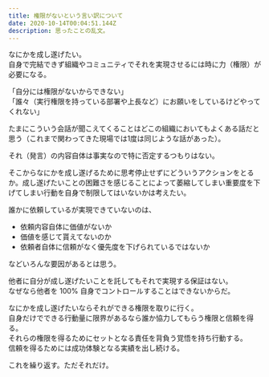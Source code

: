 ```yaml
---
title: 権限がないという言い訳について
date: 2020-10-14T00:04:51.144Z
description: 思ったことの乱文。
---
```

なにかを成し遂げたい。\
自身で完結できず組織やコミュニティでそれを実現させるには時に力（権限）が必要になる。

「自分には権限がないからできない」 \
「誰々（実行権限を持っている部署や上長など）にお願いをしているけどやってくれない」

たまにこういう会話が聞こえてくることはどこの組織においてもよくある話だと思う（これまで関わってきた現場では1度は同じような話があった）。

それ（発言）の内容自体は事実なので特に否定するつもりはない。

そこからなにかを成し遂げるために思考停止せずにどういうアクションをとるか。成し遂げたいことの困難さを感じることによって萎縮してしまい重要度を下げてしまい行動を自身で制限してはいないかは考えたい。

誰かに依頼しているが実現できていないのは、

* 依頼内容自体に価値がないか
* 価値を感じて貰えてないのか
* 依頼者自体に信頼がなく優先度を下げられているではないか

などいろんな要因があるとは思う。

他者に自分が成し遂げたいことを託してもそれで実現する保証はない。\
なぜなら他者を 100% 自身でコントロールすることはできないからだ。

なにかを成し遂げたいならそれができる権限を取りに行く。\
自身だけでできる行動量に限界があるなら誰か協力してもらう権限と信頼を得る。\
それらの権限を得るためにセットとなる責任を背負う覚悟を持ち行動する。
\
信頼を得るためには成功体験となる実績を出し続ける。

これを繰り返す。ただそれだけ。
